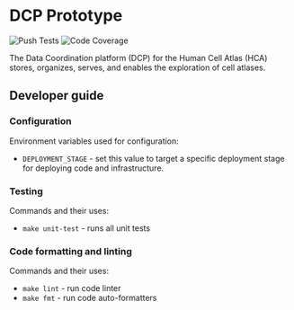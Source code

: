 # DCP Prototype
![Push Tests](https://github.com/HumanCellAtlas/dcp-prototype/workflows/Push%20Tests/badge.svg)
![Code Coverage](https://codecov.io/gh/humancellatlas/dcp-prototype/branch/master/graph/badge.svg)

The Data Coordination platform (DCP) for the Human Cell Atlas (HCA) stores, organizes, serves, and enables the exploration of cell atlases.

## Developer guide

### Configuration

Environment variables used for configuration:
* `DEPLOYMENT_STAGE` - set this value to target a specific deployment stage for deploying code and infrastructure.

### Testing

Commands and their uses:
* `make unit-test` - runs all unit tests

### Code formatting and linting

Commands and their uses:
* `make lint` - run code linter
* `make fmt` - run code auto-formatters
